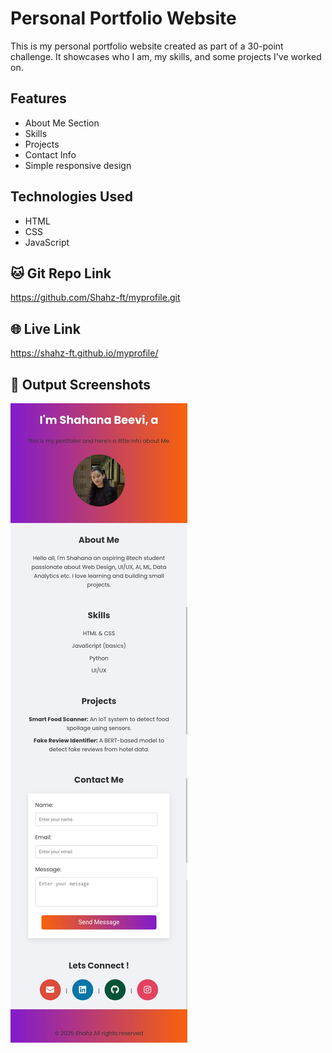 # Personal Portfolio Website

This is my personal portfolio website created as part of a 30-point challenge. It showcases who I am, my skills, and some projects I've worked on.

## Features

- About Me Section
- Skills
- Projects
- Contact Info
- Simple responsive design

## Technologies Used

- HTML
- CSS
- JavaScript
  
## 🐱 Git Repo Link
https://github.com/Shahz-ft/myprofile.git

## 🌐 Live Link
https://shahz-ft.github.io/myprofile/

## 📸 Output Screenshots
![output](output/profile.jpg)
